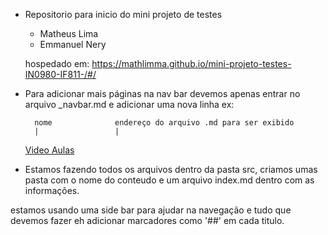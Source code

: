 - Repositorio para inicio do mini projeto de testes

    - Matheus Lima
    - Emmanuel Nery

    hospedado em: https://mathlimma.github.io/mini-projeto-testes-IN0980-IF811-/#/

- Para adicionar mais páginas na nav bar devemos apenas entrar no arquivo \_navbar.md e adicionar uma nova linha ex:

        nome              endereço do arquivo .md para ser exibido
        |                 |

    [Video Aulas](/src/videos/index.md)

- Estamos fazendo todos os arquivos dentro da pasta src, criamos umas pasta com o nome do conteudo e um arquivo index.md dentro com as informações.

estamos usando uma side bar para ajudar na navegação e tudo que devemos fazer eh adicionar marcadores como '##' em cada titulo.
